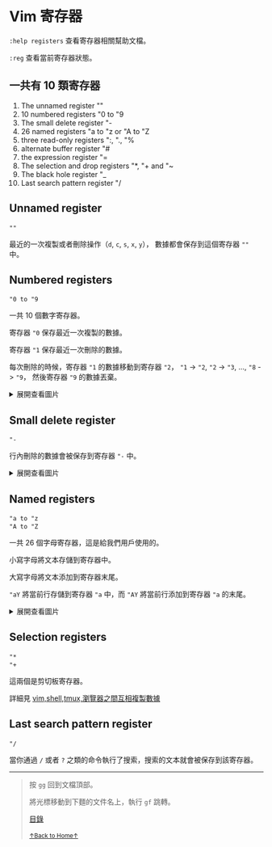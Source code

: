 # Vim 寄存器

`:help registers` 查看寄存器相關幫助文檔。

`:reg` 查看當前寄存器狀態。

## 一共有 10 類寄存器

1. The unnamed register ""
2. 10 numbered registers "0 to "9
3. The small delete register "-
4. 26 named registers "a to "z or "A to "Z
5. three read-only registers ":, "., "%
6. alternate buffer register "#
7. the expression register "=
8. The selection and drop registers "*, "+ and "~
9. The black hole register "_
10. Last search pattern register "/

## Unnamed register

```
""
```

最近的一次複製或者刪除操作（`d`, `c`, `s`, `x`, `y`），
數據都會保存到這個寄存器 `""` 中。

## Numbered registers

```
"0 to "9
```

一共 10 個數字寄存器。

寄存器 `"0` 保存最近一次複製的數據。

寄存器 `"1` 保存最近一次刪除的數據。

每次刪除的時候，寄存器 `"1` 的數據移動到寄存器 `"2`，
`"1` -> `"2`, `"2` -> `"3`, ...,  `"8` -> `"9`，
然後寄存器 `"9` 的數據丟棄。

<details>
<summary>展開查看圖片</summary>
<img src="../../images/vim_2_registers_01.gif" alt="vim_2_registers_01.gif" />
</details>

## Small delete register

```
"-
```

行內刪除的數據會被保存到寄存器 `"-` 中。

<details>
<summary>展開查看圖片</summary>
<img src="../../images/vim_2_registers_02.gif" alt="vim_2_registers_02.gif" />
</details>

## Named registers

```
"a to "z
"A to "Z
```

一共 26 個字母寄存器，這是給我們用戶使用的。

小寫字母將文本存儲到寄存器中。

大寫字母將文本添加到寄存器末尾。

`"aY` 將當前行存儲到寄存器 `"a` 中，而 `"AY` 將當前行添加到寄存器 `"a` 的末尾。

<details>
<summary>展開查看圖片</summary>
<img src="../../images/vim_2_registers_03.gif" alt="vim_2_registers_03.gif" />
</details>

## Selection registers

```
"*
"+
```

這兩個是剪切板寄存器。

詳細見 [vim,shell,tmux,瀏覽器之間互相複製數據](README_vim_2_copydata.md)

## Last search pattern register

```
"/
```

當你通過 `/` 或者 `?` 之類的命令執行了搜索，搜索的文本就會被保存到該寄存器。

* * *

> 按 `gg` 回到文檔頂部。
>
> 將光標移動到下麵的文件名上，執行 `gf` 跳轉。
>
> [目錄](README.md)
>
> <a href='https://github.com/MDGSF/MyVim'><small>↑Back to Home↑</small></a>

